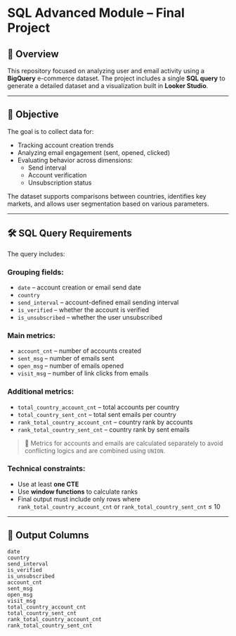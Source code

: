 # SQL Advanced Module – Final Project

## 📘 Overview

This repository focused on analyzing user and email activity using a **BigQuery** e-commerce dataset. The project includes a single **SQL query** to generate a detailed dataset and a visualization built in **Looker Studio**.

---

## 🎯 Objective

The goal is to collect data for:

- Tracking account creation trends
- Analyzing email engagement (sent, opened, clicked)
- Evaluating behavior across dimensions:
  - Send interval
  - Account verification
  - Unsubscription status

The dataset supports comparisons between countries, identifies key markets, and allows user segmentation based on various parameters.

---

## 🛠️ SQL Query Requirements

The query includes:

### Grouping fields:
- `date` – account creation or email send date  
- `country`  
- `send_interval` – account-defined email sending interval  
- `is_verified` – whether the account is verified  
- `is_unsubscribed` – whether the user unsubscribed  

### Main metrics:
- `account_cnt` – number of accounts created  
- `sent_msg` – number of emails sent  
- `open_msg` – number of emails opened  
- `visit_msg` – number of link clicks from emails  

### Additional metrics:
- `total_country_account_cnt` – total accounts per country  
- `total_country_sent_cnt` – total sent emails per country  
- `rank_total_country_account_cnt` – country rank by accounts  
- `rank_total_country_sent_cnt` – country rank by sent emails  

> 🧠 Metrics for accounts and emails are calculated separately to avoid conflicting logics and are combined using `UNION`.

### Technical constraints:
- Use at least **one CTE**
- Use **window functions** to calculate ranks
- Final output must include only rows where `rank_total_country_account_cnt` or `rank_total_country_sent_cnt` ≤ 10

---

## 🧾 Output Columns

```text
date  
country  
send_interval  
is_verified  
is_unsubscribed  
account_cnt  
sent_msg  
open_msg  
visit_msg  
total_country_account_cnt  
total_country_sent_cnt  
rank_total_country_account_cnt  
rank_total_country_sent_cnt
